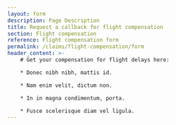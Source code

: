 ```yaml
---
layout: form
description: Page Description
title: Request a callback for flight compensation
section: Flight compensation
reference: Flight compensation form
permalink: /claims/flight-compensation/form
header_content: >- 
    # Get your compensation for flight delays here: 

    * Donec nibh nibh, mattis id.

    * Nam enim velit, dictum non.

    * In in magna condimentum, porta.

    * Fusce scelerisque diam vel ligula.
---
```

